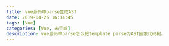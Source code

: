 ```yaml
---
title: vue源码中parse生成AST
date: 2019-04-26 16:14:45
tags: [Vue]
categories: [Vue, 未完成]
description: vue源码中parse怎么把template parse为AST抽象代码树。
---
```

